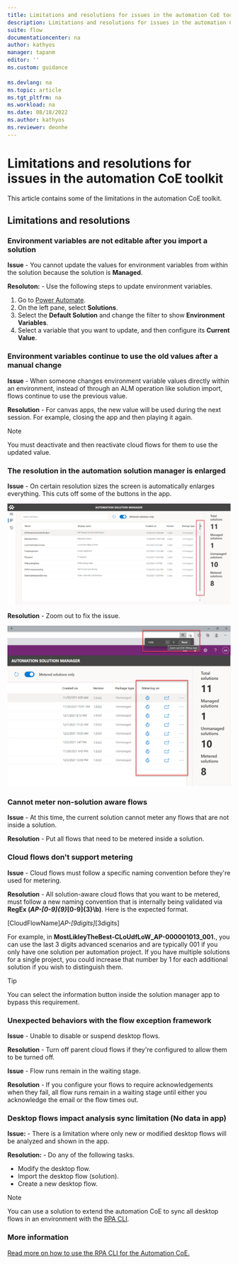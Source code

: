 ```yaml
---
title: Limitations and resolutions for issues in the automation CoE toolkit | Microsoft Docs
description: Limitations and resolutions for issues in the automation CoE toolkit.
suite: flow
documentationcenter: na
author: kathyos
manager: tapanm
editor: ''
ms.custom: guidance

ms.devlang: na
ms.topic: article
ms.tgt_pltfrm: na
ms.workload: na
ms.date: 08/18/2022
ms.author: kathyos
ms.reviewer: deonhe
---
```


# Limitations and resolutions for issues in the automation CoE toolkit

This article contains some of the limitations in the automation CoE toolkit.

## Limitations and resolutions

### Environment variables are not editable after you import a solution

**Issue** - You cannot update the values for environment variables from within the solution because the solution is **Managed**.

**Resoluton:** - Use the following steps to update environment variables.

1. Go to [Power Automate](https://flow.microsoft.com/).
1. On the left pane, select **Solutions**.
1. Select the **Default Solution** and change the filter to show **Environment Variables**.
1. Select a variable that you want to update, and then configure its **Current Value**.

### Environment variables continue to use the old values after a manual change

**Issue** - When someone changes environment variable values directly within an environment, instead of through an ALM operation like solution import, flows continue to use the previous value.

**Resolution** - For canvas apps, the new value will be used during the next session. For example, closing the app and then playing it again.

>[!NOTE]
>You must deactivate and then reactivate cloud flows for them to use the updated value.

### The resolution in the automation solution manager is enlarged

**Issue** - On certain resolution sizes the screen is automatically enlarges everything. This cuts off some of the buttons in the app.

![Image that shows the enlarged resolution](media/a7e87dc9ccc58541f265f910fbf1770a.png)

**Resolution** - Zoom out to fix the issue.

![A screenshot that shows fixed resolution](media/14adcfc6d46d25c84d8de9c92390894c.png)

### Cannot meter non-solution aware flows

**Issue** - At this time, the current solution cannot meter any flows that are not inside a solution.

**Resolution** - Put all flows that need to be metered inside a solution.

### Cloud flows don't support metering

**Issue** - Cloud flows must follow a specific naming convention before they're used for metering.

**Resolution** - All solution-aware cloud flows that you want to be metered, must follow a new naming convention that is internally being validated via **RegEx (_AP-[0-9]{9}_[0-9]{3}\\b)**. Here is the expected format.

   [CloudFlowName]_AP-[9digits]_[3digits]

For example, in **MostLikleyTheBest-CLoUdfLoW_AP-000001013_001.**, you can use the last 3 digits advanced scenarios and are typically 001 if you only have one solution per automation project. If you have multiple solutions for a single project, you could increase that number by 1 for each additional solution if you wish to distinguish them.

>[!TIP]
>You can select the information button inside the solution manager app to bypass this requirement.

### Unexpected behaviors with the flow exception framework

**Issue** - Unable to disable or suspend desktop flows.

**Resolution** - Turn off parent cloud flows if they're configured to allow them to be turned off.

**Issue** - Flow runs remain in the waiting stage.

**Resolution** - If you configure your flows to require acknowledgements when they fail, all flow runs remain in a waiting stage until either you acknowledge the email or the flow times out.

### Desktop flows impact analysis sync limitation (No data in app)

**Issue:** - There is a limitation where only new or modified desktop flows will be analyzed and shown in the app.

**Resolution:** - Do any of the following tasks.

- Modify the desktop flow.
- Import the desktop flow (solution).
- Create a new desktop flow.

>[!NOTE]
>You can use a solution to extend the automation CoE to sync all desktop flows in an  environment with the [RPA CLI](https://aka.ms/rpacli).

### More information

[Read more on how to use the RPA CLI for the Automation CoE.](https://aka.ms/rpaclie)
